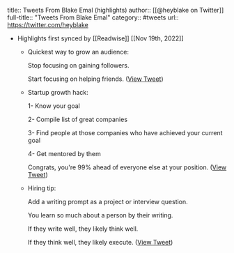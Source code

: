 title:: Tweets From Blake Emal (highlights)
author:: [[@heyblake on Twitter]]
full-title:: "Tweets From Blake Emal"
category:: #tweets
url:: https://twitter.com/heyblake

- Highlights first synced by [[Readwise]] [[Nov 19th, 2022]]
	- Quickest way to grow an audience:
	  
	  Stop focusing on gaining followers.
	  
	  Start focusing on helping friends. ([View Tweet](https://twitter.com/heyblake/status/1422574226347859977))
	- Startup growth hack:
	  
	  1- Know your goal
	  
	  2- Compile list of great companies
	  
	  3- Find people at those companies who have achieved your current goal
	  
	  4- Get mentored by them
	  
	  Congrats, you're 99% ahead of everyone else at your position. ([View Tweet](https://twitter.com/heyblake/status/1422589326152671238))
	- Hiring tip:
	  
	  Add a writing prompt as a project or interview question.
	  
	  You learn so much about a person by their writing.
	  
	  If they write well, they likely think well.
	  
	  If they think well, they likely execute. ([View Tweet](https://twitter.com/heyblake/status/1422649723429691392))